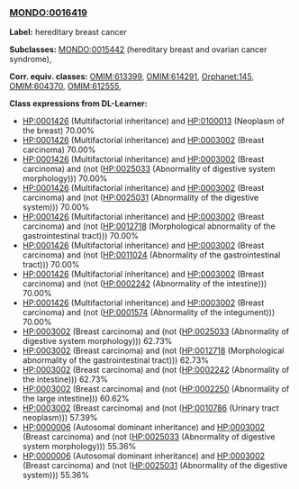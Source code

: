 
### [MONDO:0016419](http://purl.obolibrary.org/obo/MONDO_0016419)
**Label:** hereditary breast cancer

**Subclasses:** [MONDO:0015442](http://purl.obolibrary.org/obo/MONDO_0015442) (hereditary breast and ovarian cancer syndrome), 

**Corr. equiv. classes:** [OMIM:613399](http://purl.obolibrary.org/obo/OMIM_613399), [OMIM:614291](http://purl.obolibrary.org/obo/OMIM_614291), [Orphanet:145](http://www.orpha.net/ORDO/Orphanet_145), [OMIM:604370](http://purl.obolibrary.org/obo/OMIM_604370), [OMIM:612555](http://purl.obolibrary.org/obo/OMIM_612555), 

**Class expressions from DL-Learner:**

- [HP:0001426](http://purl.obolibrary.org/obo/HP_0001426) (Multifactorial inheritance) and [HP:0100013](http://purl.obolibrary.org/obo/HP_0100013) (Neoplasm of the breast) 70.00%
- [HP:0001426](http://purl.obolibrary.org/obo/HP_0001426) (Multifactorial inheritance) and [HP:0003002](http://purl.obolibrary.org/obo/HP_0003002) (Breast carcinoma) 70.00%
- [HP:0001426](http://purl.obolibrary.org/obo/HP_0001426) (Multifactorial inheritance) and [HP:0003002](http://purl.obolibrary.org/obo/HP_0003002) (Breast carcinoma) and (not ([HP:0025033](http://purl.obolibrary.org/obo/HP_0025033) (Abnormality of digestive system morphology))) 70.00%
- [HP:0001426](http://purl.obolibrary.org/obo/HP_0001426) (Multifactorial inheritance) and [HP:0003002](http://purl.obolibrary.org/obo/HP_0003002) (Breast carcinoma) and (not ([HP:0025031](http://purl.obolibrary.org/obo/HP_0025031) (Abnormality of the digestive system))) 70.00%
- [HP:0001426](http://purl.obolibrary.org/obo/HP_0001426) (Multifactorial inheritance) and [HP:0003002](http://purl.obolibrary.org/obo/HP_0003002) (Breast carcinoma) and (not ([HP:0012718](http://purl.obolibrary.org/obo/HP_0012718) (Morphological abnormality of the gastrointestinal tract))) 70.00%
- [HP:0001426](http://purl.obolibrary.org/obo/HP_0001426) (Multifactorial inheritance) and [HP:0003002](http://purl.obolibrary.org/obo/HP_0003002) (Breast carcinoma) and (not ([HP:0011024](http://purl.obolibrary.org/obo/HP_0011024) (Abnormality of the gastrointestinal tract))) 70.00%
- [HP:0001426](http://purl.obolibrary.org/obo/HP_0001426) (Multifactorial inheritance) and [HP:0003002](http://purl.obolibrary.org/obo/HP_0003002) (Breast carcinoma) and (not ([HP:0002242](http://purl.obolibrary.org/obo/HP_0002242) (Abnormality of the intestine))) 70.00%
- [HP:0001426](http://purl.obolibrary.org/obo/HP_0001426) (Multifactorial inheritance) and [HP:0003002](http://purl.obolibrary.org/obo/HP_0003002) (Breast carcinoma) and (not ([HP:0001574](http://purl.obolibrary.org/obo/HP_0001574) (Abnormality of the integument))) 70.00%
- [HP:0003002](http://purl.obolibrary.org/obo/HP_0003002) (Breast carcinoma) and (not ([HP:0025033](http://purl.obolibrary.org/obo/HP_0025033) (Abnormality of digestive system morphology))) 62.73%
- [HP:0003002](http://purl.obolibrary.org/obo/HP_0003002) (Breast carcinoma) and (not ([HP:0012718](http://purl.obolibrary.org/obo/HP_0012718) (Morphological abnormality of the gastrointestinal tract))) 62.73%
- [HP:0003002](http://purl.obolibrary.org/obo/HP_0003002) (Breast carcinoma) and (not ([HP:0002242](http://purl.obolibrary.org/obo/HP_0002242) (Abnormality of the intestine))) 62.73%
- [HP:0003002](http://purl.obolibrary.org/obo/HP_0003002) (Breast carcinoma) and (not ([HP:0002250](http://purl.obolibrary.org/obo/HP_0002250) (Abnormality of the large intestine))) 60.62%
- [HP:0003002](http://purl.obolibrary.org/obo/HP_0003002) (Breast carcinoma) and (not ([HP:0010786](http://purl.obolibrary.org/obo/HP_0010786) (Urinary tract neoplasm))) 57.39%
- [HP:0000006](http://purl.obolibrary.org/obo/HP_0000006) (Autosomal dominant inheritance) and [HP:0003002](http://purl.obolibrary.org/obo/HP_0003002) (Breast carcinoma) and (not ([HP:0025033](http://purl.obolibrary.org/obo/HP_0025033) (Abnormality of digestive system morphology))) 55.36%
- [HP:0000006](http://purl.obolibrary.org/obo/HP_0000006) (Autosomal dominant inheritance) and [HP:0003002](http://purl.obolibrary.org/obo/HP_0003002) (Breast carcinoma) and (not ([HP:0025031](http://purl.obolibrary.org/obo/HP_0025031) (Abnormality of the digestive system))) 55.36%


